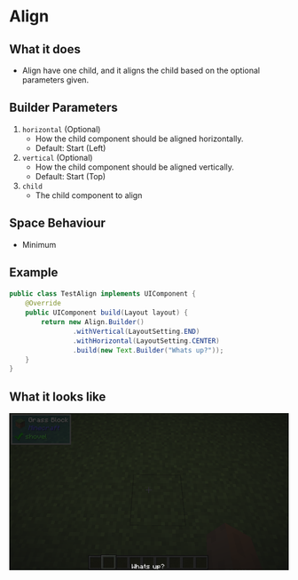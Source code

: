 # Align

## What it does
- Align have one child, and it aligns the child based on the optional parameters given.

## Builder Parameters
1. `horizontal` (Optional)
    - How the child component should be aligned horizontally.
    - Default: Start (Left)
2. `vertical` (Optional)
    - How the child component should be aligned vertically.
    - Default: Start (Top)
3. `child`
    - The child component to align

## Space Behaviour
- Minimum

## Example
```java
public class TestAlign implements UIComponent {
    @Override
    public UIComponent build(Layout layout) {
        return new Align.Builder()
                .withVertical(LayoutSetting.END)
                .withHorizontal(LayoutSetting.CENTER)
                .build(new Text.Builder("Whats up?"));
    }
}
```

## What it looks like
![An image of align in effect](./img/align.png)
